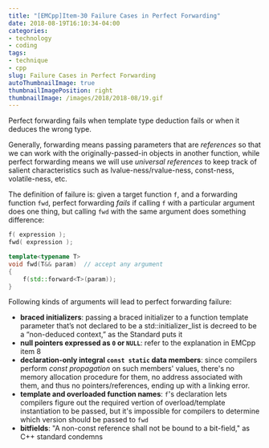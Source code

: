 ```yaml
---
title: "[EMCpp]Item-30 Failure Cases in Perfect Forwarding"
date: 2018-08-19T16:10:34-04:00
categories:
- technology
- coding
tags:
- technique
- cpp
slug: Failure Cases in Perfect Forwarding
autoThumbnailImage: true
thumbnailImagePosition: right
thumbnailImage: /images/2018/2018-08/19.gif
---
```


Perfect forwarding fails when template type deduction fails or when it deduces the wrong type.
<!--more-->

Generally, forwarding means passing parameters that are _references_ so that we can work with the originally-passed-in objects in another function, while perfect forwarding means we will use _universal references_ to keep track of salient characteristics such as lvalue-ness/rvalue-ness, const-ness, volatile-ness, etc.

The definition of failure is: given a target function `f`, and a forwarding function `fwd`, perfect forwarding _fails_ if calling `f` with a particular argument does one thing, but calling `fwd` with the same argument does something difference:

```cpp
f( expression );
fwd( expression );

template<typename T>
void fwd(T&& param)  // accept any argument
{
    f(std::forward<T>(param));
}
```

Following kinds of arguments will lead to perfect forwarding failure:

* **braced initializers**: passing a braced initializer to a function template parameter that’s not declared to be a std::initializer_list is decreed to be a “non-deduced context,” as the Standard puts it
* **null pointers expressed as `0` or `NULL`**: refer to the explanation in EMCpp item 8
* **declaration-only integral `const static` data members**: since compilers perform _const propagation_ on such members' values, there's no memory allocation procedure for them, no address associated with them, and thus no pointers/references, ending up with a linking error.
* **template and overloaded function names**: `f`'s declaration lets compilers figure out the required vertion of overload/template instantiation to be passed, but it's impossible for compilers to determine which version should be passed to `fwd`
* **bitfields**: "A non-const reference shall not be bound to a bit-field," as C++ standard condemns
